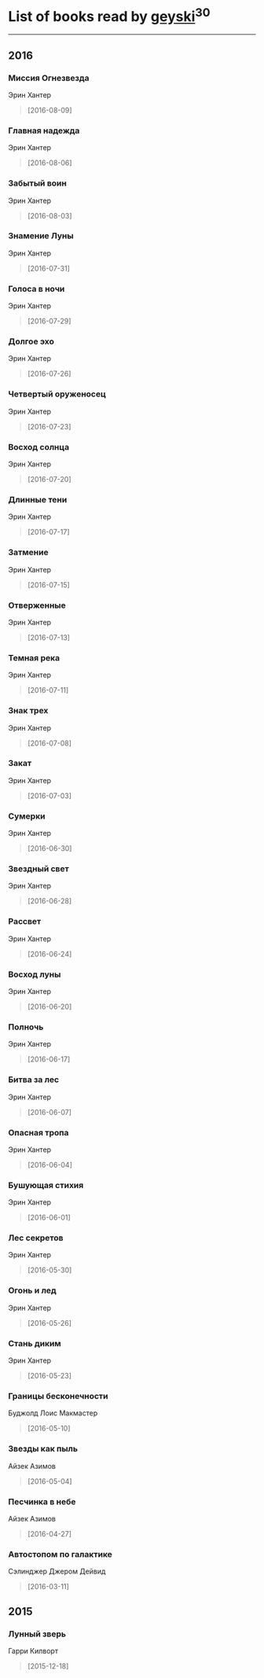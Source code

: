 # List of books read by [geyski](https://vk.com/geyski)<sup>30</sup>
---

## 2016

### Миссия Огнезвезда
Эрин Хантер
> [2016-08-09] 


### Главная надежда
Эрин Хантер
> [2016-08-06] 


### Забытый воин
Эрин Хантер
> [2016-08-03] 


### Знамение Луны
Эрин Хантер
> [2016-07-31] 


### Голоса в ночи
Эрин Хантер
> [2016-07-29] 


### Долгое эхо
Эрин Хантер
> [2016-07-26] 


### Четвертый оруженосец
Эрин Хантер
> [2016-07-23] 


### Восход солнца
Эрин Хантер
> [2016-07-20] 


### Длинные тени
Эрин Хантер
> [2016-07-17] 


### Затмение
Эрин Хантер
> [2016-07-15] 


### Отверженные
Эрин Хантер
> [2016-07-13] 


### Темная река
Эрин Хантер
> [2016-07-11] 


### Знак трех
Эрин Хантер
> [2016-07-08] 


### Закат
Эрин Хантер
> [2016-07-03] 


### Сумерки
Эрин Хантер
> [2016-06-30] 


### Звездный свет
Эрин Хантер
> [2016-06-28] 


### Рассвет
Эрин Хантер
> [2016-06-24] 


### Восход луны
Эрин Хантер
> [2016-06-20] 


### Полночь
Эрин Хантер
> [2016-06-17] 


### Битва за лес
Эрин Хантер
> [2016-06-07] 


### Опасная тропа
Эрин Хантер
> [2016-06-04] 


### Бушующая стихия
Эрин Хантер
> [2016-06-01] 


### Лес секретов
Эрин Хантер
> [2016-05-30] 


### Огонь и лед
Эрин Хантер
> [2016-05-26] 


### Стань диким
Эрин Хантер
> [2016-05-23] 


### Границы бесконечности
Буджолд Лоис Макмастер
> [2016-05-10] 


### Звезды как пыль
Айзек Азимов
> [2016-05-04] 


### Песчинка в небе
Айзек Азимов
> [2016-04-27] 


### Автостопом по галактике
Сэлинджер Джером Дейвид
> [2016-03-11] 



## 2015

### Лунный зверь
Гарри Килворт
> [2015-12-18] 



